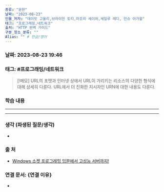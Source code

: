 ```yaml
---
종류: "문헌"
날짜: "2023-08-23"
인물_저자: "데이빗 고울리,브라이언 토티,마조리 세이어,세일루 레디, 안슈 아가왈"
태그: "프로그래밍,네트워크"
출처: "HTTP 완벽 가이드"
구분_장소_분류: ""
Alias: "" # 한글/영어
---
```


### 날짜: 2023-08-23 19:46
### 태그: #프로그래밍/네트워크

>[!메모]
> URL의 포맷과 인터넷 상에서 URL이 가리키는 리소스의 다양한 형식에 대해 상세히 다룬다. URL에서 더 진화한 지시자인 URN에 대한 내용도 다룬다.

### 학습 내용
---


---
### 생각 (파생된 질문/생각)
- 
### 출 처
- [Windows 소켓 프로그래밍 입문에서 고성능 서버까지! ](https://www.inflearn.com/course/%EC%9C%88%EB%8F%84%EC%9A%B0-%EC%86%8C%EC%BC%93-%EC%9E%85%EB%AC%B8-%EA%B3%A0%EC%84%B1%EB%8A%A5-%EC%84%9C%EB%B2%84)

### 연결 문서: {연결 이유}
- 